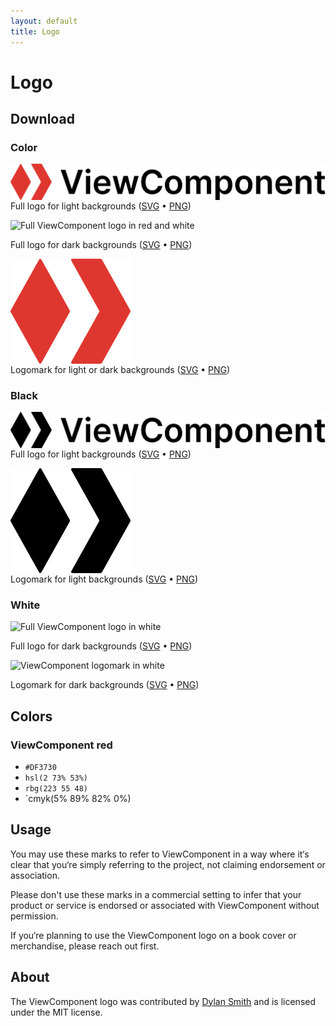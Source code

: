 ```yaml
---
layout: default
title: Logo
---
```


# Logo

## Download

### Color

<img src="logo/viewcomponent-color-logo.svg" alt="Full ViewComponent logo in red and black" class="px-1 mt-2 mbn-2" style="margin-bottom: -1rem">

Full logo for light backgrounds ([SVG](logo/viewcomponent-color-logo.svg) • [PNG](logo/viewcomponent-color-logo.png))

<img src="/logo/viewcomponent-color-logo-inverse.svg" alt="Full ViewComponent logo in red and white" class="bg-grey-dk-200 p-1 mt-2 mbn-2" style="margin-bottom: -1rem">

Full logo for dark backgrounds ([SVG](logo/viewcomponent-color-logo-inverse.svg) • [PNG](logo/viewcomponent-color-logo-inverse.png))

<img src="logo/viewcomponent-color-logomark.svg" alt="ViewComponent logomark in red" class="px-1 mt-2 mbn-2" style="margin-bottom: -1rem">

Logomark for light or dark backgrounds ([SVG](logo/viewcomponent-color-logomark.svg) • [PNG](logo/viewcomponent-color-logomark.png))

### Black

<img src="logo/viewcomponent-black-logo.svg" alt="Full ViewComponent logo in black" class="px-1 mt-2 mbn-2" style="margin-bottom: -1rem">

Full logo for light backgrounds ([SVG](logo/viewcomponent-black-logo.svg) • [PNG](logo/viewcomponent-black-logo.png))

<img src="logo/viewcomponent-black-logomark.svg" alt="ViewComponent logomark in black" class="px-1 mt-2 mbn-2" style="margin-bottom: -1rem">

Logomark for light backgrounds ([SVG](logo/viewcomponent-black-logomark.svg) • [PNG](logo/viewcomponent-black-logomark.png))

### White

<img src="/logo/viewcomponent-white-logo.svg" alt="Full ViewComponent logo in white" class="bg-grey-dk-200 p-1 mt-2 mbn-2" style="margin-bottom: -1rem">

Full logo for dark backgrounds ([SVG](logo/viewcomponent-white-logo.svg) • [PNG](logo/viewcomponent-white-logo.png))

<img src="/logo/viewcomponent-white-logomark.svg" alt="ViewComponent logomark in white" class="bg-grey-dk-200 p-1 mt-2 mbn-2" style="margin-bottom: -1rem">

Logomark for dark backgrounds ([SVG](logo/viewcomponent-white-logomark.svg) • [PNG](logo/viewcomponent-white-logomark.png))

## Colors

### ViewComponent red

* `#DF3730`
* `hsl(2 73% 53%)`
* `rbg(223 55 48)`
* `cmyk(5% 89% 82% 0%)

## Usage

You may use these marks to refer to ViewComponent in a way where it‘s clear that you‘re simply referring to the project, not claiming endorsement or association.

Please don't use these marks in a commercial setting to infer that your product or service is endorsed or associated with ViewComponent without permission.

If you‘re planning to use the ViewComponent logo on a book cover or merchandise, please reach out first.

## About

The ViewComponent logo was contributed by [Dylan Smith](https://dylanatsmith.com) and is licensed under the MIT license.
